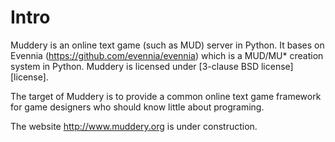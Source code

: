 # Intro
Muddery is an online text game (such as MUD) server in Python. It bases on Evennia (https://github.com/evennia/evennia) which is a MUD/MU* creation system in Python. Muddery is licensed under [3-clause BSD license][license].

The target of Muddery is to provide a common online text game framework for game designers who should know little about programing.

The website http://www.muddery.org is under construction.
